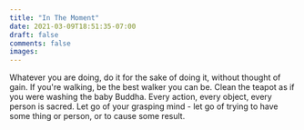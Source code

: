 ```yaml
---
title: "In The Moment"
date: 2021-03-09T18:51:35-07:00
draft: false
comments: false
images:
---
```


Whatever you are doing, do it for the sake of doing it, without thought of gain. If you're walking, be the best walker you can be. Clean the teapot as if you were washing the baby Buddha. Every action, every object, every person is sacred. Let go of your grasping mind - let go of trying to have some thing or person, or to cause some result.
